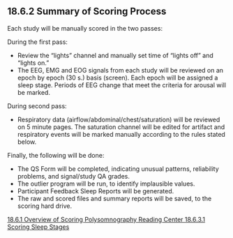 ## 18.6.2 Summary of Scoring Process

Each study will be manually scored in the two passes:

During the first pass:

* Review the “lights” channel and manually set time of “lights off” and “lights on.”
* The EEG, EMG and EOG signals from each study will be reviewed on an epoch by epoch (30 s.) basis (screen).  Each epoch will be assigned a sleep stage. Periods of EEG change that meet the criteria for arousal will be marked.

During second pass:

* Respiratory data (airflow/abdominal/chest/saturation) will be reviewed on 5 minute pages.  The saturation channel will be edited for artifact and respiratory events will be marked manually according to the rules stated below.

Finally, the following will be done:

* The QS Form will be completed, indicating unusual patterns, reliability problems, and signal/study QA grades.
* The outlier program will be run, to identify implausible values.
* Participant Feedback Sleep Reports will be generated.
* The raw and scored files and summary reports will be saved, to the scoring hard drive.


<div class="center">
<div class="btn-group">
  <a href=":pages_path:/manuals/psg-reading-center/18-06-01-overview-of-scoring.md" class="btn btn-default">
    <span class="glyphicon glyphicon-chevron-left"></span>
    18.6.1 Overview of Scoring
  </a>

  <a href=":pages_path:/manuals/psg-reading-center" class="btn btn-default">
    <span class="glyphicon glyphicon-chevron-up"></span>
    Polysomnography Reading Center
  </a>

  <a href=":pages_path:/manuals/psg-reading-center/18-06-03-01-scoring-sleep-stages.md" class="btn btn-success">
    18.6.3.1 Scoring Sleep Stages
    <span class="glyphicon glyphicon-chevron-right"></span>
  </a>
</div>
</div>

